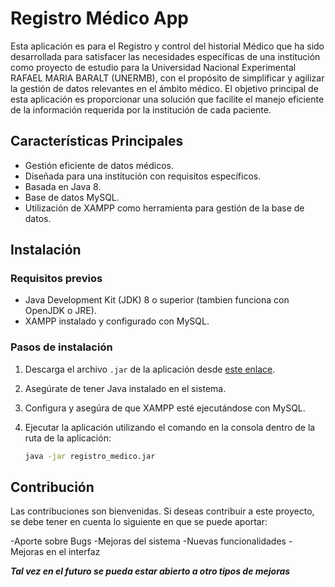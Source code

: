# Registro Médico App

Esta aplicación es para el Registro y control del historial Médico que ha sido desarrollada para satisfacer las necesidades específicas de una institución como proyecto de estudio para la Universidad Nacional Experimental RAFAEL MARIA BARALT (UNERMB), con el propósito de simplificar y agilizar la gestión de datos relevantes en el ámbito médico. El objetivo principal de esta aplicación es proporcionar una solución que facilite el manejo eficiente de la información requerida por la institución de cada paciente.

## Características Principales

- Gestión eficiente de datos médicos.
- Diseñada para una institución con requisitos específicos.
- Basada en Java 8.
- Base de datos MySQL.
- Utilización de XAMPP como herramienta para gestión de la base de datos.

## Instalación

### Requisitos previos

- Java Development Kit (JDK) 8 o superior (tambien funciona con OpenJDK o JRE).
- XAMPP instalado y configurado con MySQL.

### Pasos de instalación

1. Descarga el archivo `.jar` de la aplicación desde [este enlace](https://mega.nz/file/F58lAbDY#R50KAPwxvzP_Bm8vS50Keo6RMh1wJenwPfsLhWCfRD0).
2. Asegúrate de tener Java instalado en el sistema.
3. Configura y asegúra de que XAMPP esté ejecutándose con MySQL.
4. Ejecutar la aplicación utilizando el comando en la consola dentro de la ruta de la aplicación:
   
   ```bash
   java -jar registro_medico.jar
   ```

## Contribución

Las contribuciones son bienvenidas. Si deseas contribuir a este proyecto, se debe tener en cuenta lo siguiente en que se puede aportar:

-Aporte sobre Bugs
-Mejoras del sistema
-Nuevas funcionalidades
-Mejoras en el interfaz

***Tal vez en el futuro se pueda estar abierto a otro tipos de mejoras***
